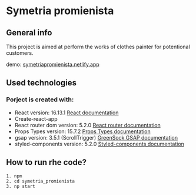 # Symetria promienista

## General info

This project is aimed at perform the works of clothes painter for potentional customers.

demo: [symetriapromienista.netlify.app](https://symetriapromienista.netlify.app/)
## Used technologies
### Porject is created with:
* React version: 16.13.1 [React documentation](https://reactjs.org/docs/getting-started.html)
* Create-react-app
* React router dom version: 5.2.0 [React router documentation](https://reactrouter.com/web/guides/quick-start)
* Props Types version: 15.7.2 [Props Types documentation](https://github.com/facebook/prop-types)
* gsap version: 3.5.1 (ScrollTrigger) [GreenSock GSAP documentation](https://greensock.com/docs/)
* styled-components version: 5.2.0 [Styled-components documentation](https://styled-components.com/docs)

## How to run rhe code?
```
1. npm
2. cd symetria_promienista
3. np start
```

